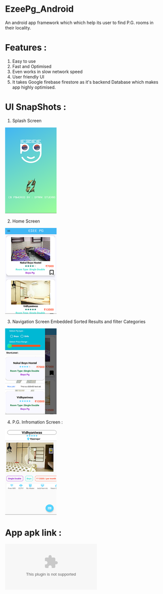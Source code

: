 # EzeePg_Android

An android app framework which which help its user to find P.G. rooms in their locality.

# Features : 
1. Easy to use
2. Fast and Optimised  
3. Even works in slow network speed
4. User friendly UI
5. It takes Google firebase firestore as it's backend Database which makes app highly optimised.

# UI SnapShots : 
1. Splash Screen

![](https://github.com/panchamsheoran77/EzeePg_Android/blob/master/snaps/splash.png "Splash Screen")

2. Home Screen 

![](https://github.com/panchamsheoran77/EzeePg_Android/blob/master/snaps/home.png "Home Screen")

3. Navigation Screen Embedded Sorted Results and filter Categories 

![](https://github.com/panchamsheoran77/EzeePg_Android/blob/master/snaps/filtered.png "Navigation Screen")

4. P.G. Infromation Screen : 

![](https://github.com/panchamsheoran77/EzeePg_Android/blob/master/snaps/pgInfo.png "PG Info Screen")

# App apk link :
 !["Ezee Pg Apk"](https://github.com/panchamsheoran77/EzeePg_Android/blob/master/app/release/app-release.apk)
